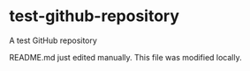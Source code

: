 # test-github-repository
A test GitHub repository

README.md just edited manually. This file was modified locally.
